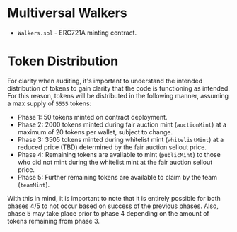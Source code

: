 # Multiversal Walkers

- `Walkers.sol` - ERC721A minting contract.

# Token Distribution

For clarity when auditing, it's important to understand the intended distribution of tokens to gain clarity that the code is functioning as intended. For this reason, tokens will be distributed in the following manner, assuming a max supply of `5555` tokens:

- Phase 1: 50 tokens minted on contract deployment.
- Phase 2: 2000 tokens minted during fair auction mint (`auctionMint`) at a maximum of 20 tokens per wallet, subject to change.
- Phase 3: 3505 tokens minted during whitelist mint (`whitelistMint`) at a reduced price (TBD) determined by the fair auction sellout price.
- Phase 4: Remaining tokens are available to mint (`publicMint`) to those who did not mint during the whitelist mint at the fair auction sellout price.
- Phase 5: Further remaining tokens are available to claim by the team (`teamMint`).

With this in mind, it is important to note that it is entirely possible for both phases 4/5 to not occur based on success of the previous phases. Also, phase 5 may take place prior to phase 4 depending on the amount of tokens remaining from phase 3.